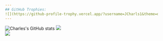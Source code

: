 ```yaml
---
## GitHub Trophies:
![](https://github-profile-trophy.vercel.app/?username=JCharls1&theme=dark&show-frame=false&no-bg=false&margin-w=4)
---
```


![Charles's GitHub stats](https://github-readme-stats.vercel.app/api?username=JCharls1&theme=dark&show_icons=true)
![](https://github-readme-stats.vercel.app/api/top-langs/?username=JCharls1&theme=dark&show_border=false&include_all_commits=false&count_private=false&layout=compact)<br/>
![](https://github-readme-streak-stats.herokuapp.com/?user=JCharls1&theme=dark&show_border=false)

